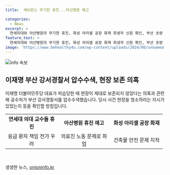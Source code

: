 ```yaml
---
title:  세브란스 무기한 휴진...아산병원 예고

categories:
  - News
excerpt: >
  연세의대와 아산병원의 무기한 휴진, 화성 아리셀 공장 화재 희생자 신원 확인, 부산 초량 지하차도 참사의 무죄 확정과 유죄 판결, 22대 국회 여야 본회의 개최, 이재명 더불어민주당 대표 피습 현장 관련 압수수색, 프로농구 선수의 여자친구 협박 고소로 흥행 타격 우려 등 다양한 이슈들이 발생 중입니다. 클릭해서 자세한 내용을 확인하세요.
feature_text: >
  연세의대와 아산병원의 무기한 휴진, 화성 아리셀 공장 화재 희생자 신원 확인, 부산 초량 지하차도 참사의 무죄 확정과 유죄 판결, 22대 국회 여야 본회의 개최, 이재명 더불어민주당 대표 피습 현장 관련 압수수색, 프로농구 선수의 여자친구 협박 고소로 흥행 타격 우려 등 다양한 이슈들이 발생 중입니다. 클릭해서 자세한 내용을 확인하세요.
image: 'https://www.behealthy4u.com/wp-content/uploads/2024/06/unnamed-file.png'
---
```


<p><img src="https://www.behealthy4u.com/wp-content/uploads/2024/06/unnamed-file.png" alt="info 속보" /></p>

<h2 data-ke-size="size26">이재명 부산 강서경찰서 압수수색, 현장 보존 의혹</h2>

<p data-ke-size="size16">이재명 더불어민주당 대표가 피습당한 때 현장이 제대로 보존되지 않았다는 의혹과 관련해 공수처가 부산 강서경찰서를 압수수색했습니다. 당시 사건 현장을 청소하라는 지시가 있었는지 등을 확인할 방침입니다.</p>

<table>
    <tbody>
        <tr>
            <td style="text-align: center; width: 150px;"><b>연세대 의대 교수들 휴진</b></td>
            <td style="text-align: center; width: 150px;"><b>아산병원 휴진 예고</b></td>
            <td style="text-align: center; width: 150px;"><b>화성 아리셀 공장 화재</b></td>
        </tr>
        <tr>
            <td style="text-align: center; height: 17px;">응급 환자 책임 전가 우려</td>
            <td style="text-align: center; height: 17px;">의료진 노동 문제로 파업</td>
            <td style="text-align: center; height: 17px;">건축물 안전 문제 지적</td>
        </tr>
    </tbody>
</table>

<p data-ke-size="size16">&nbsp;</p>
생생한 뉴스, <a href="https://onioninfo.kr" rel="dofollow">onioninfo.kr</a>


